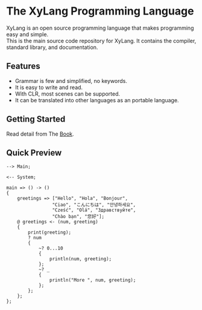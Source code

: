 # The XyLang Programming Language
XyLang is an open source programming language that makes programming easy and simple.  
This is the main source code repository for XyLang. It contains the compiler, standard library, and documentation.

## Features
+ Grammar is few and simplified, no keywords.
+ It is easy to write and read.
+ With CLR, most scenes can be supported.
+ It can be translated into other languages as an portable language.

## Getting Started
Read detail from The [Book]().

## Quick Preview
    --> Main;

    <-- System;

    main => () -> ()  
    {
        greetings => ["Hello", "Hola", "Bonjour",
                     "Ciao", "こんにちは", "안녕하세요",
                     "Cześć", "Olá", "Здравствуйте",
                     "Chào bạn", "您好"];
        @ greetings <- (num, greeting)
        {
            print(greeting);
            ? num 
            {
                ~? 0...10 
                {
                    println(num, greeting);
                };
                ~? _
                {
                    println("More ", num, greeting);
                };
            };
        };
    };